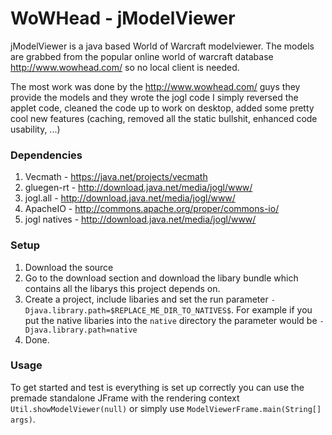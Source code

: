 WoWHead - jModelViewer
=========

jModelViewer is a java based World of Warcraft modelviewer. The models are grabbed from the popular online world of warcraft database http://www.wowhead.com/ so no local client is needed.

The most work was done by the http://www.wowhead.com/ guys they provide the models and they wrote the jogl code I simply reversed the applet code, cleaned the code up to work on desktop, added some pretty cool new features (caching, removed all the static bullshit, enhanced code usability, ...)

### Dependencies
1. Vecmath - https://java.net/projects/vecmath
2. gluegen-rt - http://download.java.net/media/jogl/www/
3. jogl.all - http://download.java.net/media/jogl/www/
4. ApacheIO - http://commons.apache.org/proper/commons-io/
5. jogl natives - http://download.java.net/media/jogl/www/

### Setup
1. Download the source
2. Go to the download section and download the libary bundle which contains all the libarys this project depends on.
3. Create a project, include libaries and set the run parameter `-Djava.library.path=$REPLACE_ME_DIR_TO_NATIVES$`. For example if you put the native libaries into the `native` directory the parameter would be `-Djava.library.path=native`
4. Done.

### Usage
To get started and test is everything is set up correctly you can use the premade standalone JFrame with the rendering context `Util.showModelViewer(null)` or simply use `ModelViewerFrame.main(String[] args)`.